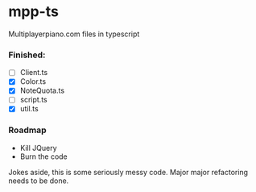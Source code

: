 # mpp-ts

Multiplayerpiano.com files in typescript

### Finished:

- [ ] Client.ts
- [x] Color.ts
- [x] NoteQuota.ts
- [ ] script.ts
- [x] util.ts

### Roadmap
* Kill JQuery
* Burn the code

Jokes aside, this is some seriously messy code. Major major refactoring needs to be done.